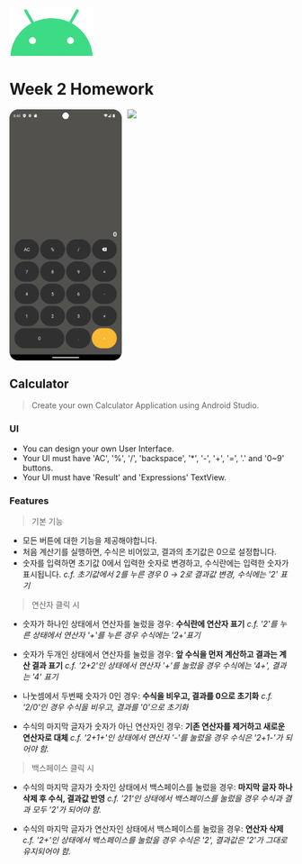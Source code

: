 <img src="./README/ic_android.png" width="150px">

# Week 2 Homework

<div style="display: flex; flex-orientation: column;">
    <img src="./README/main.png" width="200px">
    <img src="./README/result.gif" style="margin-left: 10px;">
</div>

## Calculator
> Create your own Calculator Application using Android Studio.

### UI
- You can design your own User Interface.
- Your UI must have 'AC', '%', '/', 'backspace', '*', '-', '+', '=', '.' and '0~9' buttons.
- Your UI must have 'Result' and 'Expressions' TextView.

### Features
> 기본 기능
- 모든 버튼에 대한 기능을 제공해야합니다.
- 처음 계산기를 실행하면, 수식은 비어있고, 결과의 초기값은 0으로 설정합니다.
- 숫자를 입력하면 초기값 0에서 입력한 숫자로 변경하고, 수식란에는 입력한 숫자가 표시됩니다.
<i>c.f. 초기값에서 2를 누른 경우 0 → 2로 결과값 변경, 수식에는 '2' 표기</i>

> 연산자 클릭 시
- 숫자가 하나인 상태에서 연산자를 눌렀을 경우:
<b>수식란에 연산자 표기</b>
<i>c.f. '2'를 누른 상태에서 연산자 '+'를 누른 경우 수식에는 '2+'표기</i>

- 숫자가 두개인 상태에서 연산자를 눌렀을 경우:
<b>앞 수식을 먼저 계산하고 결과는 계산 결과 표기</b>
<i>c.f. '2+2'인 상태에서 연산자 '+'를 눌렀을 경우 수식에는 '4+', 결과는 '4' 표기</i>

- 나눗셈에서 두번째 숫자가 0인 경우:
<b>수식을 비우고, 결과를 0으로 초기화</b>
<i>c.f. '2/0'인 경우 수식을 비우고, 결과를 '0'으로 초기화</i>

- 수식의 마지막 글자가 숫자가 아닌 연산자인 경우:
<b>기존 연산자를 제거하고 새로운 연산자로 대체</b>
<i>c.f. '2+1+'인 상태에서 연산자 '-'를 눌렀을 경우 수식은 '2+1-'가 되어야 함.</i>

> 백스페이스 클릭 시
- 수식의 마지막 글자가 숫자인 상태에서 백스페이스를 눌렀을 경우:
<b>마지막 글자 하나 삭제 후 수식, 결과값 반영</b>
<i>c.f. '21'인 상태에서 백스페이스를 눌렀을 경우 수식과 결과 모두 '2'가 되어야 함.</i>

- 수식의 마지막 글자가 연산자인 상태에서 백스페이스를 눌렀을 경우:
<b>연산자 삭제</b>
<i>c.f. '2+'인 상태에서 백스페이스를 눌렀을 경우 수식은 '2', 결과값은 '2'가 그대로 유지되어야 함.</i>
